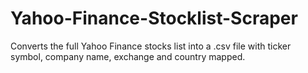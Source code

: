 # Yahoo-Finance-Stocklist-Scraper
Converts the full Yahoo Finance stocks list into a .csv file with ticker symbol, company name, exchange and country mapped.

